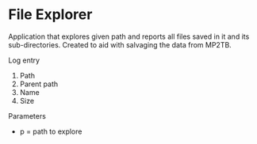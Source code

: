 # File Explorer

Application that explores given path and reports all files saved in it and its sub-directories.
Created to aid with salvaging the data from MP2TB.

Log entry

1. Path
2. Parent path
3. Name
4. Size

Parameters

* p = path to explore
